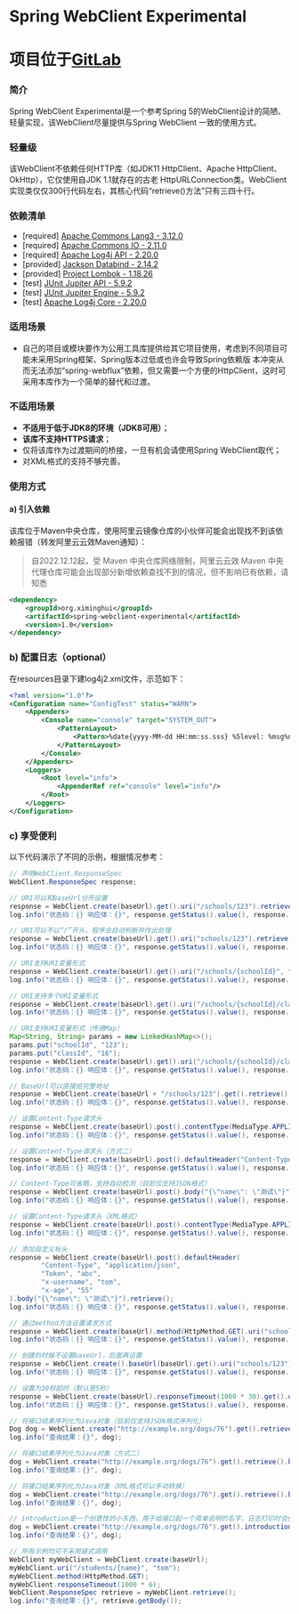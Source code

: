 # Spring WebClient Experimental

# 项目位于[GitLab](https://gitlab.com/ximinghui/spring-webclient-experimental)

### 简介

Spring WebClient Experimental是一个参考Spring 5的WebClient设计的简陋、轻量实现，该WebClient尽量提供与Spring WebClient
一致的使用方式。

### 轻量级

该WebClient不依赖任何HTTP库（如JDK11 HttpClient、Apache HttpClient、OkHttp），它仅使用自JDK 1.1就存在的古老
HttpURLConnection类。WebClient实现类仅仅300行代码左右，其核心代码“retrieve()方法”只有三四十行。

### 依赖清单

- [required] [Apache Commons Lang3 - 3.12.0](https://central.sonatype.com/artifact/org.apache.commons/commons-lang3/3.12.0)
- [required] [Apache Commons IO - 2.11.0](https://central.sonatype.com/artifact/commons-io/commons-io/2.11.0)
- [required] [Apache Log4j API - 2.20.0](https://central.sonatype.com/artifact/org.apache.logging.log4j/log4j-api/2.20.0)
- [provided] [Jackson Databind - 2.14.2](https://central.sonatype.com/artifact/com.fasterxml.jackson.core/jackson-databind/2.14.2)
- [provided] [Project Lombok - 1.18.26](https://central.sonatype.com/artifact/org.projectlombok/lombok/1.18.26)
- [test] [JUnit Jupiter API - 5.9.2](https://central.sonatype.com/artifact/org.junit.jupiter/junit-jupiter-api/5.9.2)
- [test] [JUnit Jupiter Engine - 5.9.2](https://central.sonatype.com/artifact/org.junit.jupiter/junit-jupiter-engine/5.9.2)
- [test] [Apache Log4j Core - 2.20.0](https://central.sonatype.com/artifact/org.apache.logging.log4j/log4j-core/2.20.0)

### 适用场景

- 自己的项目或模块要作为公用工具库提供给其它项目使用，考虑到不同项目可能未采用Spring框架、Spring版本过低或也许会导致Spring依赖版
  本冲突从而无法添加“spring-webflux”依赖，但又需要一个方便的HttpClient，这时可采用本库作为一个简单的替代和过渡。

### 不适用场景

- **不适用于低于JDK8的环境（JDK8可用）**；
- **该库不支持HTTPS请求**；
- 仅将该库作为过渡期间的桥接，一旦有机会请使用Spring WebClient取代；
- 对XML格式的支持不够完善。

### 使用方式

#### a) 引入依赖

该库位于Maven中央仓库，使用阿里云镜像仓库的小伙伴可能会出现找不到该依赖报错（转发阿里云云效Maven通知）：
> 自2022.12.12起，受 Maven 中央仓库网络限制，阿里云云效 Maven 中央代理仓库可能会出现部分新增依赖查找不到的情况，但不影响已有依赖，请知悉

```xml
<dependency>
    <groupId>org.ximinghui</groupId>
    <artifactId>spring-webclient-experimental</artifactId>
    <version>1.0</version>
</dependency>
```

### b) 配置日志（optional）

在resources目录下建log4j2.xml文件，示范如下：

```xml
<?xml version="1.0"?>
<Configuration name="ConfigTest" status="WARN">
    <Appenders>
        <Console name="console" target="SYSTEM_OUT">
            <PatternLayout>
                <Pattern>%date{yyyy-MM-dd HH:mm:ss.sss} %5level: %msg%n</Pattern>
            </PatternLayout>
        </Console>
    </Appenders>
    <Loggers>
        <Root level="info">
            <AppenderRef ref="console" level="info"/>
        </Root>
    </Loggers>
</Configuration>
```

### c) 享受便利

以下代码演示了不同的示例，根据情况参考：

```java
// 声明WebClient.ResponseSpec
WebClient.ResponseSpec response;

// URI可以和BaseUrl分开设置
response = WebClient.create(baseUrl).get().uri("/schools/123").retrieve();
log.info("状态码：{} 响应体：{}", response.getStatus().value(), response.getBody());

// URI可以不以“/”开头，程序会自动判断并作出处理
response = WebClient.create(baseUrl).get().uri("schools/123").retrieve();
log.info("状态码：{} 响应体：{}", response.getStatus().value(), response.getBody());

// URI支持URI变量形式
response = WebClient.create(baseUrl).get().uri("/schools/{schoolId}", "123").retrieve();
log.info("状态码：{} 响应体：{}", response.getStatus().value(), response.getBody());

// URI支持多个URI变量形式
response = WebClient.create(baseUrl).get().uri("/schools/{schoolId}/classes/{classId}", "123", "16").retrieve();
log.info("状态码：{} 响应体：{}", response.getStatus().value(), response.getBody());

// URI支持URI变量形式（传递Map）
Map<String, String> params = new LinkedHashMap<>();
params.put("schoolId", "123");
params.put("classId", "16");
response = WebClient.create(baseUrl).get().uri("/schools/{schoolId}/classes/{classId}", params).retrieve();
log.info("状态码：{} 响应体：{}", response.getStatus().value(), response.getBody());

// BaseUrl可以直接给完整地址
response = WebClient.create(baseUrl + "/schools/123").get().retrieve();
log.info("状态码：{} 响应体：{}", response.getStatus().value(), response.getBody());

// 设置Content-Type请求头
response = WebClient.create(baseUrl).post().contentType(MediaType.APPLICATION_JSON).body("{\"name\": \"测试\"}").retrieve();
log.info("状态码：{} 响应体：{}", response.getStatus().value(), response.getBody());

// 设置Content-Type请求头（方式二）
response = WebClient.create(baseUrl).post().defaultHeader("Content-Type", "application/json").body("{\"name\": \"测试\"}").retrieve();
log.info("状态码：{} 响应体：{}", response.getStatus().value(), response.getBody());

// Content-Type可省略，支持自动检测（目前仅支持JSON格式）
response = WebClient.create(baseUrl).post().body("{\"name\": \"测试\"}").retrieve();
log.info("状态码：{} 响应体：{}", response.getStatus().value(), response.getBody());

// 设置Content-Type请求头（XML格式）
response = WebClient.create(baseUrl).post().contentType(MediaType.APPLICATION_XML).body("<name>测试</name>").retrieve();
log.info("状态码：{} 响应体：{}", response.getStatus().value(), response.getBody());

// 添加自定义标头
response = WebClient.create(baseUrl).post().defaultHeader(
        "Content-Type", "application/json",
        "Token", "abc",
        "x-username", "tom",
        "x-age", "55"
).body("{\"name\": \"测试\"}").retrieve();
log.info("状态码：{} 响应体：{}", response.getStatus().value(), response.getBody());

// 通过method方法设置请求方式
response = WebClient.create(baseUrl).method(HttpMethod.GET).uri("schools/123").retrieve();
log.info("状态码：{} 响应体：{}", response.getStatus().value(), response.getBody());

// 创建的时候不设置baseUrl，后面再设置
response = WebClient.create().baseUrl(baseUrl).get().uri("schools/123").retrieve();
log.info("状态码：{} 响应体：{}", response.getStatus().value(), response.getBody());

// 设置为30秒超时（默认是5秒）
response = WebClient.create(baseUrl).responseTimeout(1000 * 30).get().uri("schools/123").retrieve();
log.info("状态码：{} 响应体：{}", response.getStatus().value(), response.getBody());

// 将接口结果序列化为Java对象（目前仅支持JSON格式序列化）
Dog dog = WebClient.create("http://example.org/dogs/76").get().retrieve().bodyTo(Dog.class);
log.info("查询结果：{}", dog);

// 将接口结果序列化为Java对象（方式二）
dog = WebClient.create("http://example.org/dogs/76").get().retrieve().bodyTo(body -> Json.safeConvertTo(body, Dog.class));
log.info("查询结果：{}", dog);

// 将接口结果序列化为Java对象（XML格式可以手动转换）
dog = WebClient.create("http://example.org/dogs/76").get().retrieve().bodyTo(body -> convertToXML(body, Dog.class));
log.info("查询结果：{}", dog);

// introduction是一个创意性的小东西，用于给接口起一个简单说明的名字，日志打印时会优先显示而不是接口地址
dog = WebClient.create("http://example.org/dogs/76").get().introduction("查询狗信息").retrieve().bodyTo(body -> convertToXML(body, Dog.class));
log.info("查询结果：{}", dog);

// 所有示例均可不采用链式调用
WebClient myWebClient = WebClient.create(baseUrl);
myWebClient.uri("/students/{name}", "tom");
myWebClient.method(HttpMethod.GET);
myWebClient.responseTimeout(1000 * 6);
WebClient.ResponseSpec retrieve = myWebClient.retrieve();
log.info("查询结果：{}", retrieve.getBody());
```
